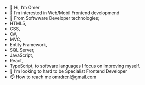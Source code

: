 * 👋 Hi, I’m Ömer
* 👀 I’m interested in Web/Mobil Frontend developmend
* 🌱 From Softwware Developer technologies;
* HTML5,
* CSS,
* C#,
* MVC,
* Entity Framework,
* SQL Server,
* JavaScript,
* React,
* TypeScript, to software languages I focus on improving myself.
* 💞️ I’m looking to hard to be Specialist Frontend Developer
* 📫 How to reach me omrdrcnl@gmail.com
